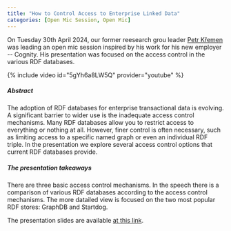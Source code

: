 ```yaml
---
title: "How to Control Access to Enterprise Linked Data"
categories: [Open Mic Session, Open Mic]
---
```


On Tuesday 30th April 2024, our former reesearch grou leader [Petr Křemen](https://kbss.felk.cvut.cz/web/team#petr-křemen) was leading an open mic session inspired by his work for his new employer -- Cognity. His presentation was focused on the access control in the various RDF databases.

{% include video id="5gYh6a8LW5Q" provider="youtube" %}

##### Abstract

The adoption of RDF databases for enterprise transactional data is evolving. A significant barrier to wider use is the inadequate access control mechanisms. Many RDF databases allow you to restrict access to everything or nothing at all. However, finer control is often necessary, such as limiting access to a specific named graph or even an individual RDF triple. In the presentation we explore several access control options that current RDF databases provide.

##### The presentation takeaways

There are three basic access control mechanisms. In the speech there is a comparison of various RDF databases according to the access control mechanisms. The more datailed view is focused on the two most popular RDF stores: GraphDB and Startdog.

The presentation slides are available [at this link](https://drive.google.com/file/d/1lRhsPudCLc4YP8fsCxNrUVFfD8pAzEbf/view?usp=sharing).